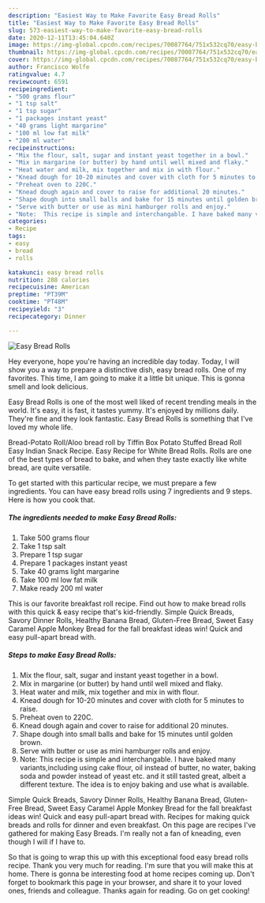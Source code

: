 ```yaml
---
description: "Easiest Way to Make Favorite Easy Bread Rolls"
title: "Easiest Way to Make Favorite Easy Bread Rolls"
slug: 573-easiest-way-to-make-favorite-easy-bread-rolls
date: 2020-12-11T13:45:04.640Z
image: https://img-global.cpcdn.com/recipes/70087764/751x532cq70/easy-bread-rolls-recipe-main-photo.jpg
thumbnail: https://img-global.cpcdn.com/recipes/70087764/751x532cq70/easy-bread-rolls-recipe-main-photo.jpg
cover: https://img-global.cpcdn.com/recipes/70087764/751x532cq70/easy-bread-rolls-recipe-main-photo.jpg
author: Francisco Wolfe
ratingvalue: 4.7
reviewcount: 6591
recipeingredient:
- "500 grams flour"
- "1 tsp salt"
- "1 tsp sugar"
- "1 packages instant yeast"
- "40 grams light margarine"
- "100 ml low fat milk"
- "200 ml water"
recipeinstructions:
- "Mix the flour, salt, sugar and instant yeast together in a bowl."
- "Mix in margarine (or butter) by hand until well mixed and flaky."
- "Heat water and milk, mix together and mix in with flour."
- "Knead dough for 10-20 minutes and cover with cloth for 5 minutes to raise."
- "Preheat oven to 220C."
- "Knead dough again and cover to raise for additional 20 minutes."
- "Shape dough into small balls and bake for 15 minutes until golden brown."
- "Serve with butter or use as mini hamburger rolls and enjoy."
- "Note:  This recipe is simple and interchangable. I have baked many variants,including using cake flour, oil instead of butter, no water, baking soda and powder instead of yeast etc.  and it still tasted great, albeit a different texture.  The idea is to enjoy baking and use what is available."
categories:
- Recipe
tags:
- easy
- bread
- rolls

katakunci: easy bread rolls 
nutrition: 288 calories
recipecuisine: American
preptime: "PT39M"
cooktime: "PT48M"
recipeyield: "3"
recipecategory: Dinner

---
```



![Easy Bread Rolls](https://img-global.cpcdn.com/recipes/70087764/751x532cq70/easy-bread-rolls-recipe-main-photo.jpg)

Hey everyone, hope you're having an incredible day today. Today, I will show you a way to prepare a distinctive dish, easy bread rolls. One of my favorites. This time, I am going to make it a little bit unique. This is gonna smell and look delicious.

Easy Bread Rolls is one of the most well liked of recent trending meals in the world. It's easy, it is fast, it tastes yummy. It's enjoyed by millions daily. They're fine and they look fantastic. Easy Bread Rolls is something that I've loved my whole life.

Bread-Potato Roll/Aloo bread roll by Tiffin Box Potato Stuffed Bread Roll Easy Indian Snack Recipe. Easy Recipe for White Bread Rolls. Rolls are one of the best types of bread to bake, and when they taste exactly like white bread, are quite versatile.


To get started with this particular recipe, we must prepare a few ingredients. You can have easy bread rolls using 7 ingredients and 9 steps. Here is how you cook that.

<!--inarticleads1-->

##### The ingredients needed to make Easy Bread Rolls:

1. Take 500 grams flour
1. Take 1 tsp salt
1. Prepare 1 tsp sugar
1. Prepare 1 packages instant yeast
1. Take 40 grams light margarine
1. Take 100 ml low fat milk
1. Make ready 200 ml water


This is our favorite breakfast roll recipe. Find out how to make bread rolls with this quick &amp; easy recipe that&#39;s kid-friendly. Simple Quick Breads, Savory Dinner Rolls, Healthy Banana Bread, Gluten-Free Bread, Sweet Easy Caramel Apple Monkey Bread for the fall breakfast ideas win! Quick and easy pull-apart bread with. 

<!--inarticleads2-->

##### Steps to make Easy Bread Rolls:

1. Mix the flour, salt, sugar and instant yeast together in a bowl.
1. Mix in margarine (or butter) by hand until well mixed and flaky.
1. Heat water and milk, mix together and mix in with flour.
1. Knead dough for 10-20 minutes and cover with cloth for 5 minutes to raise.
1. Preheat oven to 220C.
1. Knead dough again and cover to raise for additional 20 minutes.
1. Shape dough into small balls and bake for 15 minutes until golden brown.
1. Serve with butter or use as mini hamburger rolls and enjoy.
1. Note:  This recipe is simple and interchangable. I have baked many variants,including using cake flour, oil instead of butter, no water, baking soda and powder instead of yeast etc.  and it still tasted great, albeit a different texture.  The idea is to enjoy baking and use what is available.


Simple Quick Breads, Savory Dinner Rolls, Healthy Banana Bread, Gluten-Free Bread, Sweet Easy Caramel Apple Monkey Bread for the fall breakfast ideas win! Quick and easy pull-apart bread with. Recipes for making quick breads and rolls for dinner and even breakfast. On this page are recipes I&#39;ve gathered for making Easy Breads. I&#39;m really not a fan of kneading, even though I will if I have to. 

So that is going to wrap this up with this exceptional food easy bread rolls recipe. Thank you very much for reading. I'm sure that you will make this at home. There is gonna be interesting food at home recipes coming up. Don't forget to bookmark this page in your browser, and share it to your loved ones, friends and colleague. Thanks again for reading. Go on get cooking!
